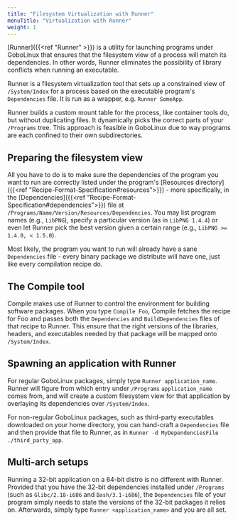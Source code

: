 ```yaml
---
title: "Filesystem Virtualization with Runner"
menuTitle: "Virtualization with Runner"
weight: 1
---
```


[Runner]({{<ref "Runner" >}}) is a utility for launching programs under
GoboLinux that ensures that the filesystem view of a process will match its
dependencies. In other words, Runner eliminates the possibility of library
conflicts when running an executable.

Runner is a filesystem virtualization tool that sets up a constrained view of
`/System/Index` for a process based on the executable program's `Dependencies`
file. It is run as a wrapper, e.g. `Runner SomeApp`.

Runner builds a custom mount table for the process, like container tools do, but
without duplicating files. It dynamically picks the correct parts of your
`/Programs` tree. This approach is feasible in GoboLinux due to way programs are
each confined to their own subdirectories.

## Preparing the filesystem view

All you have to do is to make sure the dependencies of the program you want to
run are correctly listed under the program's [Resources
directory]({{<ref "Recipe-Format-Specification#resources">}}) - more
specifically, in the
[Dependencies]({{<ref "Recipe-Format-Specification#dependencies">}}) file at
`/Programs/Name/Version/Resources/Dependencies`. You may list program names
(e.g., `LibPNG`), specify a particular version (as in `LibPNG 1.4.4`) or even
let Runner pick the best version given a certain range (e.g.,
`LibPNG >= 1.4.0, < 1.5.0`).

Most likely, the program you want to run will already have a sane `Dependencies`
file - every binary package we distribute will have one, just like every
compilation recipe do.

## The Compile tool

Compile makes use of Runner to control the environment for building software
packages. When you type `Compile Foo`, Compile fetches the recipe for Foo and
passes both the `Dependencies` and `BuildDependencies` files of that recipe to
Runner. This ensure that the right versions of the libraries, headers, and
executables needed by that package will be mapped onto `/System/Index`.

## Spawning an application with Runner

For regular GoboLinux packages, simply type `Runner application_name`. Runner
will figure from which entry under `/Programs` `application_name` comes from,
and will create a custom filesystem view for that application by overlaying its
dependencies over `/System/Index`.

For non-regular GoboLinux packages, such as third-party executables downloaded
on your home directory, you can hand-craft a `Dependencies` file and then
provide that file to Runner, as in
`Runner -d MyDependenciesFile ./third_party_app`.

## Multi-arch setups

Running a 32-bit application on a 64-bit distro is no different with Runner.
Provided that you have the 32-bit dependencies installed under `/Programs` (such
as `Glibc/2.18-i686` and `Bash/3.1-i686`), the `Dependencies` file of your
program simply needs to state the versions of the 32-bit packages it relies on.
Afterwards, simply type `Runner <application_name>` and you are all set.
